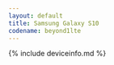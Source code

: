 ```yaml
---
layout: default
title: Samsung Galaxy S10
codename: beyond1lte
---
```


{% include deviceinfo.md %}
